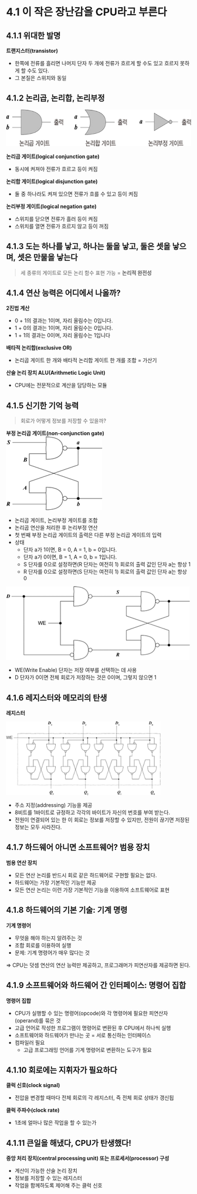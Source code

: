 # 4.1 이 작은 장난감을 CPU라고 부른다

## 4.1.1 위대한 발명

**트랜지스터(transistor)**

- 한쪽에 전류를 흘리면 나머지 단자 두 개에 전류가 흐르게 할 수도 있고 흐르지 못하게 할 수도 있다.
- 그 본질은 스위치와 동일

## 4.1.2 논리곱, 논리합, 논리부정

<img src="../img/Ch4/4-2논리곱게이트논리합게이트논리부정게이트.jpg" height="100"><br>

**논리곱 게이트(logical conjunction gate)**

- 동시에 켜져야 전류가 흐르고 등이 켜짐

**논리합 게이트(logical disjunction gate)**

- 둘 중 하나라도 켜져 있으면 전류가 흐를 수 있고 등이 켜짐

**논리부정 게이트(logical negation gate)**

- 스위치를 닫으면 전류가 흘러 등이 켜짐
- 스위치를 열면 전류가 흐르지 않고 등이 꺼짐

## 4.1.3 도는 하나를 낳고, 하나는 둘을 낳고, 둘은 셋을 낳으며, 셋은 만물을 낳는다

> 세 종류의 게이트로 모든 논리 함수 표현 가능
> = **논리적 완전성**

## 4.1.4 연산 능력은 어디에서 나올까?

**2진법 계산**

- 0 + 1의 결과는 1이며, 자리 올림수는 0입니다.
- 1 + 0의 결과는 1이며, 자리 올림수는 0입니다.
- 1 + 1의 결과는 0이며, 자리 올림수는 1입니다

**배타적 논리합(exclusive OR)**

- 논리곱 게이트 한 개와 배타적 논리합 게이트 한 개를 조합
  = 가산기

**산술 논리 장치 ALU(Arithmetic Logic Unit)**

- CPU에는 전문적으로 계산을 담당하는 모듈

## 4.1.5 신기한 기억 능력

> 회로가 어떻게 정보를 저장할 수 있을까?

**부정 논리곱 게이트(non-conjunction gate)**
<img src="../img/Ch4/4-4정보를기억하는회로.jpg" height="200"><br>

- 논리곱 게이트, 논리부정 게이트를 조합
- 논리곱 연산을 처리한 후 논리부정 연산
- 첫 번째 부정 논리곱 게이트의 출력은 다른 부정 논리곱 게이트의 입력
- 상태
  - 단자 a가 1이면, B = 0, A = 1, b = 0입니다.
  - 단자 a가 0이면, B = 1, A = 0, b = 1입니다.
  - S 단자를 0으로 설정하면(R 단자는 여전히 1) 회로의 출력 값인 단자 a는 항상 1
  - R 단자를 0으로 설정하면(S 단자는 여전히 1) 회로의 출력 값인 단자 a는 항상 0

<img src="../img/Ch4/4-5입력단이하나가되도록수정.jpg" height="200"><br>

- WE(Write Enable) 단자는 저장 여부를 선택하는 데 사용
- D 단자가 0이면 전체 회로가 저장하는 것은 0이며, 그렇지 않으면 1

## 4.1.6 레지스터와 메모리의 탄생

**레지스터**

<img src="../img/Ch4/4-64비트를저장할수있는회로.jpg" height="200"><br>

- 주소 지정(addressing) 기능을 제공
- 8비트를 1바이트로 규정하고 각각의 바이트가 자신의 번호를 부여 받는다.
- 전원이 연결되어 있는 한 이 회로는 정보를 저장할 수 있지만, 전원이 끊기면 저장된 정보는 모두 사라진다.

## 4.1.7 하드웨어 아니면 소프트웨어? 범용 장치

**범용 연산 장치**

- 모든 연산 논리를 반드시 회로 같은 하드웨어로 구현할 필요는 없다.
- 하드웨어는 가장 기본적인 기능만 제공
- 모든 연산 논리는 이런 가장 기본적인 기능을 이용하여 소프트웨어로 표현

## 4.1.8 하드웨어의 기본 기술: 기계 명령

**기계 명령어**

- 무엇을 해야 하는지 알려주는 것
- 조합 회로를 이용하여 실행
- 문제: 기계 명령어가 매우 많다는 것

=> CPU는 덧셈 연산의 연산 능력만 제공하고, 프로그래머가 피연산자를 제공하면 된다.

## 4.1.9 소프트웨어와 하드웨어 간 인터페이스: 명령어 집합

**명령어 집합**

- CPU가 실행할 수 있는 명령어(opcode)와 각 명령어에 필요한 피연산자(operand)를 묶은 것
- 고급 언어로 작성한 프로그램이 명령어로 변환된 후 CPU에서 하나씩 실행
- 소프트웨어와 하드웨어가 만나는 곳 = 서로 통신하는 인터페이스
- 컴파일러 필요
  - 고급 프로그래밍 언어를 기계 명령어로 변환하는 도구가 필요

## 4.1.10 회로에는 지휘자가 필요하다

**클럭 신호(clock signal)**

- 전압을 변경할 때마다 전체 회로의 각 레지스터, 즉 전체 회로 상태가 갱신됩

**클럭 주파수(clock rate)**

- 1초에 얼마나 많은 작업을 할 수 있는가

## 4.1.11 큰일을 해냈다, CPU가 탄생했다!

**중앙 처리 장치(central processing unit) 또는 프로세서(processor) 구성**

- 계산이 가능한 산술 논리 장치
- 정보를 저장할 수 있는 레지스터
- 작업을 함께하도록 제어해 주는 클럭 신호
